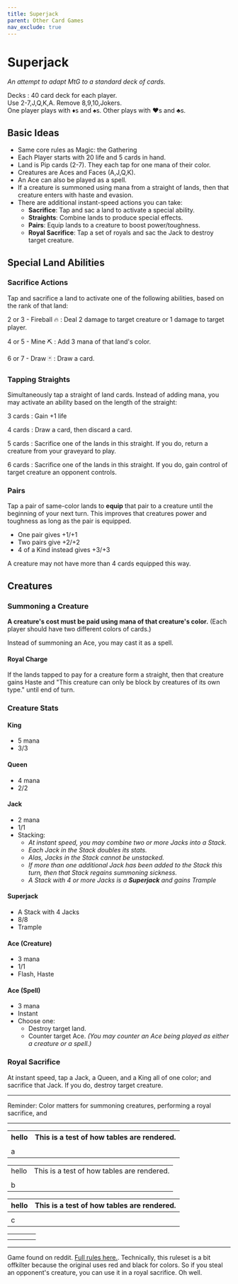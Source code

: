 ```yaml
---
title: Superjack
parent: Other Card Games
nav_exclude: true
---
```


# Superjack

*An attempt to adapt MtG to a standard deck of cards.*

Decks
: 40 card deck for each player.  
Use 2-7,J,Q,K,A. Remove 8,9,10,Jokers.  
One player plays with <span class="cD">♦︎</span>s and <span class="cS">♠︎</span>s. Other plays with <span class="cH">♥︎</span>s and <span class="cC">♣︎</span>s.

## Basic Ideas

- Same core rules as Magic: the Gathering
- Each Player starts with 20 life and 5 cards in hand.
- Land is Pip cards (2-7). They each tap for one mana of their color.
- Creatures are Aces and Faces (A,J,Q,K).
- An Ace can also be played as a spell.
- If a creature is summoned using mana from a straight of lands, then that creature enters with haste and evasion.
- There are additional instant-speed actions you can take:
  - **Sacrifice**: Tap and sac a land to activate a special ability.
  - **Straights**: Combine lands to produce special effects.
  - **Pairs**: Equip lands to a creature to boost power/toughness.
  - **Royal Sacrifice**: Tap a set of royals and sac the Jack to destroy target creature.


## Special Land Abilities

### Sacrifice Actions

Tap and sacrifice a land to activate one of the following abilities, based on the rank of that land:

<span class="card">2</span> or <span class="card">3</span> - Fireball 🔥
: Deal 2 damage to target creature or 1 damage to target player.

<span class="card">4</span> or <span class="card">5</span> - Mine ⛏️
: Add 3 mana of that land's color.

<span class="card">6</span> or <span class="card">7</span> - Draw 🃏
: Draw a card.


### Tapping Straights

Simultaneously tap a straight of land cards. Instead of adding mana, you may activate an ability based on the length of the straight:

3 cards
: Gain +1 life

4 cards
: Draw a card, then discard a card.
<!--Desolate Lighthouse-->

5 cards
: Sacrifice one of the lands in this straight. If you do, return a creature from your graveyard to play.

6 cards
: Sacrifice one of the lands in this straight. If you do, gain control of target creature an opponent controls.


### Pairs

Tap a pair of same-color lands to **equip** that pair to a creature until the beginning of your next turn. This improves that creatures power and toughness as long as the pair is equipped.

- One pair gives +1/+1
- Two pairs give +2/+2
- 4 of a Kind instead gives +3/+3

A creature may not have more than 4 cards equipped this way.



## Creatures

### Summoning a Creature

**A creature's cost must be paid using mana of that creature's color.** (Each player should have two different colors of cards.)

Instead of summoning an Ace, you may cast it as a spell.

#### Royal Charge

If the lands tapped to pay for a creature form a straight, then that creature gains Haste and "This creature can only be block by creatures of its own type." until end of turn.

### Creature Stats

#### King
- 5 mana
- 3/3

#### Queen
- 4 mana
- 2/2

#### Jack
- 2 mana
- 1/1
- Stacking:
  - *At instant speed, you may combine two or more Jacks into a Stack.*
  - *Each Jack in the Stack doubles its stats.*
  - *Alas, Jacks in the Stack cannot be unstacked.*
  - *If more than one additional Jack has been added to the Stack this turn, then that Stack regains summoning sickness.* 
  <!--- *To attack with the Stack, you tap all the Jacks.*-->
  - *A Stack with 4 or more Jacks is a **Superjack** and gains Trample*

#### Superjack
- A Stack with 4 Jacks
- 8/8
- Trample

#### Ace (Creature)
- 3 mana 
- 1/1 
- Flash, Haste

#### Ace (Spell)
- 3 mana
- Instant
- Choose one:
  - Destroy target land.
  - Counter target Ace. *(You may counter an Ace being played as either a creature or a spell.)*

### Royal Sacrifice

At instant speed, tap a Jack, a Queen, and a King all of one color; and sacrifice that Jack. If you do, destroy target creature.


---

Reminder: Color matters for summoning creatures, performing a royal sacrifice, and 

---

<table>
    <tr><th>hello</th><th>This is a test of how tables are rendered.</th></tr>
    <tr><td></td><td></td></tr>
    <tr><td>a</td><td></td></tr>
</table>

<table>
    <tr><td>hello</td><td>This is a test of how tables are rendered.</td></tr>
    <tr><td></td><td></td></tr>
    <tr><td>b</td><td></td></tr>
</table>

|hello|This is a test of how tables are rendered.|
|---|---|
|||
|c||


|||||
|---|---|---|---|
|||||
|||||


---

Game found on reddit. [Full rules here.](https://www.superjackthegame.com/). Technically, this ruleset is a bit offkilter because the original uses red and black for colors. So if you steal an opponent's creature, you can use it in a royal sacrifice. Oh well.